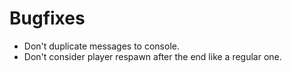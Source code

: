 # Bugfixes
* Don't duplicate messages to console.
* Don't consider player respawn after the end like a regular one.